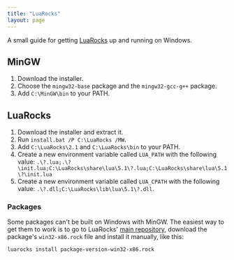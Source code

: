 ```yaml
---
title: "LuaRocks"
layout: page
---
```


A small guide for getting [LuaRocks](http://luarocks.org/) up and running on Windows.

## MinGW

1. Download the installer.
2. Choose the `mingw32-base` package and the `mingw32-gcc-g++` package.
3. Add `C:\MinGW\bin` to your PATH.

## LuaRocks

1. Download the installer and extract it.
2. Run `install.bat /P C:\LuaRocks /MW`.
3. Add `C:\LuaRocks\2.1` and `C:\LuaRocks\bin` to your PATH.
4. Create a new environment variable called `LUA_PATH` with the following value: `.\?.lua;.\?\init.lua;C:\LuaRocks\share\lua\5.1\?.lua;C:\LuaRocks\share\lua\5.1\?\init.lua`
5. Create a new environment variable called `LUA_CPATH` with the following value: `.\?.dll;C:\LuaRocks\lib\lua\5.1\?.dll`.

### Packages

Some packages can't be built on Windows with MinGW. The easiest way to get them to work is to go to LuaRocks' [main repository](http://luarocks.org/repositories/rocks/), download the package's `win32-x86.rock` file and install it manually, like this:

    luarocks install package-version-win32-x86.rock
